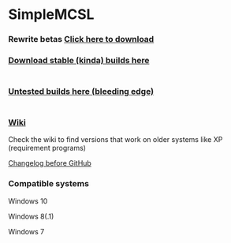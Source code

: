 # SimpleMCSL
### Rewrite betas [Click here to download](../../releases/tag/1.0.0-beta.1.1)
### [Download stable (kinda) builds here](../../releases/latest)
### <br>[Untested builds here (bleeding edge)](./source.cmd)</br>
### <br>[Wiki](../../wiki)</br>

Check the wiki to find versions that work on older systems like XP (requirement programs)



[Changelog before GitHub](./info/chnglog.txt)
### Compatible systems
Windows 10<br>

Windows 8(.1)<br>

Windows 7<br>
